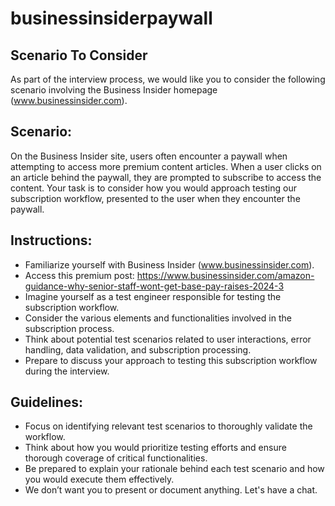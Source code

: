 # businessinsiderpaywall

## Scenario To Consider 

As part of the interview process, we would like you to consider the following scenario involving the Business Insider homepage (www.businessinsider.com).

## Scenario:

On the Business Insider site, users often encounter a paywall when attempting to access more premium content articles. When a user clicks on an article behind the paywall, they are prompted to subscribe to access the content. Your task is to consider how you would approach testing our subscription workflow, presented to the user when they encounter the paywall.

## Instructions:

- Familiarize yourself with Business Insider (www.businessinsider.com).
- Access this premium post: https://www.businessinsider.com/amazon-guidance-why-senior-staff-wont-get-base-pay-raises-2024-3
- Imagine yourself as a test engineer responsible for testing the subscription workflow.
- Consider the various elements and functionalities involved in the subscription process.  
- Think about potential test scenarios related to user interactions, error handling, data validation, and subscription processing.
- Prepare to discuss your approach to testing this subscription workflow during the interview.

## Guidelines:

- Focus on identifying relevant test scenarios to thoroughly validate the workflow.  
- Think about how you would prioritize testing efforts and ensure thorough coverage of critical functionalities.
- Be prepared to explain your rationale behind each test scenario and how you would execute them effectively.
- We don’t want you to present or document anything.  Let's have a chat.  
